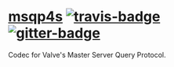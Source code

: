 # [msqp4s][] [![travis-badge][]][travis] [![gitter-badge][]][gitter]

[msqp4s]:             https://github.com/2m/msqp4s
[travis]:             https://travis-ci.org/2m/msqp4s
[travis-badge]:       https://travis-ci.org/2m/msqp4s.svg?branch=master
[gitter]:             https://gitter.im/2m/msqp4s
[gitter-badge]:       https://badges.gitter.im/2m/msqp4s.svg

Codec for Valve's Master Server Query Protocol.
